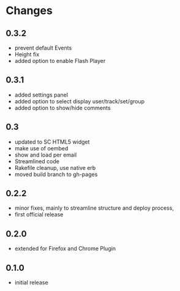 # Changes

## 0.3.2
- prevent default Events
- Height fix
- added option to enable Flash Player

## 0.3.1
- added settings panel
- added option to select display user/track/set/group
- added option to show/hide comments

## 0.3
- updated to SC HTML5 widget
- make use of oembed
- show and load per email
- Streamlined code
- Rakefile cleanup, use native erb
- moved build branch to gh-pages

## 0.2.2
- minor fixes, mainly to streamline structure and deploy process,
- first official release

## 0.2.0
- extended for Firefox and Chrome Plugin

## 0.1.0
- initial release
